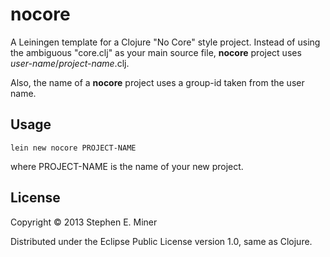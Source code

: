 # nocore

A Leiningen template for a Clojure "No Core" style project.  Instead of using the ambiguous
"core.clj" as your main source file, **nocore** project uses *user-name*/*project-name*.clj.  

Also, the name of a **nocore** project uses a group-id taken from the user name.

## Usage

`lein new nocore PROJECT-NAME`

where PROJECT-NAME is the name of your new project.

## License

Copyright © 2013 Stephen E. Miner

Distributed under the Eclipse Public License version 1.0, same as Clojure.
